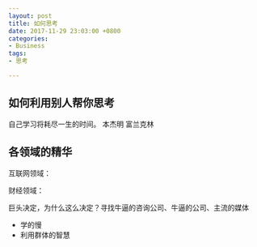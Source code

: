 ```yaml
---
layout: post
title: 如何思考
date: 2017-11-29 23:03:00 +0800
categories:
- Business
tags:
- 思考

---
```


## 如何利用别人帮你思考

自己学习将耗尽一生的时间。 本杰明 富兰克林

## 各领域的精华

互联网领域：

财经领域：

巨头决定，为什么这么决定？寻找牛逼的咨询公司、牛逼的公司、主流的媒体

- 学的慢
- 利用群体的智慧